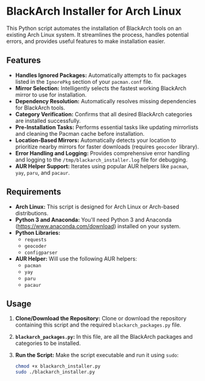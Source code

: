 # BlackArch Installer for Arch Linux

This Python script automates the installation of BlackArch tools on an existing Arch Linux system. It streamlines the process, handles potential errors, and provides useful features to make installation easier.

## Features

- **Handles Ignored Packages:** Automatically attempts to fix packages listed in the `IgnorePkg` section of your `pacman.conf` file.
- **Mirror Selection:** Intelligently selects the fastest working BlackArch mirror to use for installation.
- **Dependency Resolution:** Automatically resolves missing dependencies for BlackArch tools.
- **Category Verification:** Confirms that all desired BlackArch categories are installed successfully.
- **Pre-Installation Tasks:** Performs essential tasks like updating mirrorlists and cleaning the Pacman cache before installation.
- **Location-Based Mirrors:** Automatically detects your location to prioritize nearby mirrors for faster downloads (requires `geocoder` library).
- **Error Handling and Logging:** Provides comprehensive error handling and logging to the `/tmp/blackarch_installer.log` file for debugging.
- **AUR Helper Support:** Iterates using popular AUR helpers like `pacman`, `yay`, `paru`, and `pacaur`.

## Requirements

- **Arch Linux:** This script is designed for Arch Linux or Arch-based distributions.
- **Python 3 and Anaconda:** You'll need Python 3 and Anaconda (https://www.anaconda.com/download) installed on your system.
- **Python Libraries:**
  - `requests`
  - `geocoder`
  - `configparser`
- **AUR Helper:** Will use the following AUR helpers:
  - `pacman`
  - `yay`
  - `paru`
  - `pacaur`

## Usage

1. **Clone/Download the Repository:** Clone or download the repository containing this script and the required `blackarch_packages.py` file.

2. **`blackarch_packages.py`:** In this file, are all the BlackArch packages and categories to be installed.

3. **Run the Script:** Make the script executable and run it using `sudo`:

   ```bash
   chmod +x blackarch_installer.py
   sudo ./blackarch_installer.py
   ```
